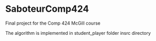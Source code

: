 # SaboteurComp424
Final project for the Comp 424 McGill course

The algorithm is implemented in student_player folder insrc directory
